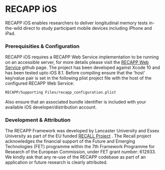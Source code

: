 # RECAPP iOS

RECAPP iOS enables researchers to deliver longitudinal memory tests in-the-wild direct to study participant mobile devices including iPhone and iPad.

### Prerequisities & Configuration
RECAPP iOS requires a RECAPP Web Service implementation to be running on an accessible server, for more details please visit the [RECAPP Web Service](https://github.com/Recall-Project/recapp-web-service) github page. The project has been developed against Xcode 10 and has been tested upto iOS 8.1. Before compiling ensure that the 'host' key/value pair is set in the following plist project file with the host of the configured RECAPP Web Service:
```sh
RECAPP/Supporting Files/recapp_configuration.plist
```
Also ensure that an associated bundle identifier is included with your available iOS developer/distribution account.

### Development & Attribution
The RECAPP Framework was developed by Lancaster University and Essex University as part of the EU funded [RECALL Project](http://recall-fet.eu) . The Recall project acknowledges the financial support of the Future and Emerging Technologies (FET) programme within the 7th Framework Programme for Research of the European Commission, under FET grant number: 612933. We kindly ask that any re-use of the RECAPP codebase as part of an application or future research is clearly attributed.   
